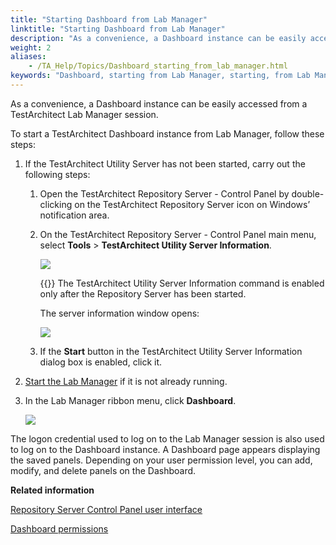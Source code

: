```yaml
--- 
title: "Starting Dashboard from Lab Manager"
linktitle: "Starting Dashboard from Lab Manager"
description: "As a convenience, a Dashboard instance can be easily accessed from a TestArchitect Lab Manager session."
weight: 2
aliases: 
    - /TA_Help/Topics/Dashboard_starting_from_lab_manager.html
keywords: "Dashboard, starting from Lab Manager, starting, from Lab Manager"
---
```


As a convenience, a Dashboard instance can be easily accessed from a TestArchitect Lab Manager session.

To start a TestArchitect Dashboard instance from Lab Manager, follow these steps:

1.  If the TestArchitect Utility Server has not been started, carry out the following steps:

    1.  Open the TestArchitect Repository Server - Control Panel by double-clicking on the TestArchitect Repository Server icon on Windows’ notification area.

    2.  On the TestArchitect Repository Server - Control Panel main menu, select **Tools** \> **TestArchitect Utility Server Information**.

        ![](/images/TA_Help/Images/DB_1.png)

        {{<note>}} The TestArchitect Utility Server Information command is enabled only after the Repository Server has been started.

        The server information window opens:

        ![](/images/TA_Help/Images/TA_utility_server_start.png)

    3.  If the **Start** button in the TestArchitect Utility Server Information dialog box is enabled, click it.

2.  [Start the Lab Manager](/user-guide/lab-manager/starting-lab-manager/) if it is not already running.

3.  In the Lab Manager ribbon menu, click **Dashboard**.

    ![](/images/TA_Help/Images/Dashboard_from_Lab_Manager.png)


The logon credential used to log on to the Lab Manager session is also used to log on to the Dashboard instance. A Dashboard page appears displaying the saved panels. Depending on your user permission level, you can add, modify, and delete panels on the Dashboard.




**Related information**  


[Repository Server Control Panel user interface](/administration-guide/repository-server-management/repository-server-control-panel-user-interface)

[Dashboard permissions](/user-guide/reporting-and-dashboard/dashboard/dashboard-permissions)

